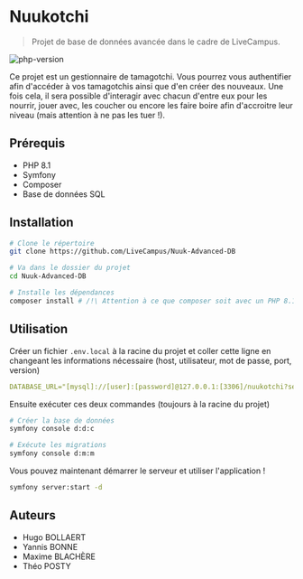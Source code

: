 # Nuukotchi
> Projet de base de données avancée dans le cadre de LiveCampus.

![php-version]


Ce projet est un gestionnaire de tamagotchi. Vous pourrez vous authentifier afin d'accéder à vos tamagotchis ainsi que d'en créer des nouveaux. Une fois cela, il sera possible d'interagir avec chacun d'entre eux pour les nourrir, jouer avec, les coucher ou encore les faire boire afin d'accroitre leur niveau (mais attention à ne pas les tuer !).

## Prérequis
* PHP 8.1
* Symfony
* Composer
* Base de données SQL

## Installation

```bash
# Clone le répertoire
git clone https://github.com/LiveCampus/Nuuk-Advanced-DB

# Va dans le dossier du projet
cd Nuuk-Advanced-DB

# Installe les dépendances
composer install # /!\ Attention à ce que composer soit avec un PHP 8.1.*
```

## Utilisation

Créer un fichier `.env.local` à la racine du projet et coller cette ligne en changeant les informations nécessaire (host, utilisateur, mot de passe, port, version)
```yaml
DATABASE_URL="[mysql]://[user]:[password]@127.0.0.1:[3306]/nuukotchi?serverVersion=[8.0]&charset=utf8"
```

Ensuite exécuter ces deux commandes (toujours à la racine du projet)
```bash
# Créer la base de données
symfony console d:d:c

# Exécute les migrations
symfony console d:m:m
```

Vous pouvez maintenant démarrer le serveur et utiliser l'application !
```bash
symfony server:start -d
```

## Auteurs

* Hugo BOLLAERT
* Yannis BONNE
* Maxime BLACHÈRE
* Théo POSTY

[php-version]: https://img.shields.io/packagist/dependency-v/symfony/symfony/php